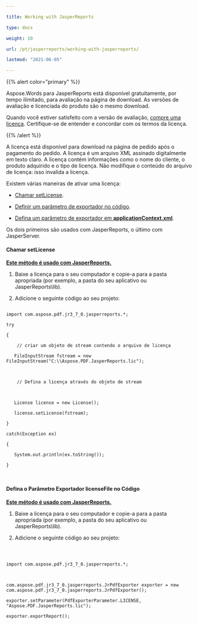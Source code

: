 ```yaml
---

title: Working with JasperReports

type: docs

weight: 10

url: /pt/jasperreports/working-with-jasperreports/

lastmod: "2021-06-05"

---
```


{{% alert color="primary" %}}

Aspose.Words para JasperReports está disponível gratuitamente, por tempo ilimitado, para avaliação na página de download. As versões de avaliação e licenciada do produto são o mesmo download.

Quando você estiver satisfeito com a versão de avaliação, [compre uma licença](http://www.aspose.com/purchase/default.aspx). Certifique-se de entender e concordar com os termos da licença.

{{% /alert %}}

A licença está disponível para download na página de pedido após o pagamento do pedido. A licença é um arquivo XML assinado digitalmente em texto claro. A licença contém informações como o nome do cliente, o produto adquirido e o tipo de licença. Não modifique o conteúdo do arquivo de licença: isso invalida a licença.

Existem várias maneiras de ativar uma licença:

- [Chamar setLicense](/pdf/pt/jasperreports/working-with-jasperreports/#call-setlicense).

- [Definir um parâmetro de exportador no código](/pdf/pt/jasperreports/working-with-jasperreports/#set-the-licensefile-exporter-parameter-in-the-code).

- [Defina um parâmetro de exportador em **applicationContext.xml**](/pdf/pt/jasperreports/working-with-jasperserver/).



Os dois primeiros são usados com JasperReports, o último com JasperServer.

#### **Chamar setLicense**

<ins> **Este método é usado com JasperReports.**



1. Baixe a licença para o seu computador e copie-a para a pasta apropriada (por exemplo, a pasta do seu aplicativo ou JasperReports\lib).

2. Adicione o seguinte código ao seu projeto:



```

import com.aspose.pdf.jr3_7_0.jasperreports.*;

try

{ 

    // criar um objeto de stream contendo o arquivo de licença

   FileInputStream fstream = new FileInputStream("C:\\Aspose.PDF.JasperReports.lic");  



    // Defina a licença através do objeto de stream

 

   License license = new License();

   license.setLicense(fstream);

}

catch(Exception ex)

{

   System.out.println(ex.toString());

}



```



#### **Defina o Parâmetro Exportador licenseFile no Código**



<ins> **Este método é usado com JasperReports.**



1. Baixe a licença para o seu computador e copie-a para a pasta apropriada (por exemplo, a pasta do seu aplicativo ou JasperReports\lib).

2. Adicione o seguinte código ao seu projeto:



```



import com.aspose.pdf.jr3_7_0.jasperreports.*;



com.aspose.pdf.jr3_7_0.jasperreports.JrPdfExporter exporter = new com.aspose.pdf.jr3_7_0.jasperreports.JrPdfExporter();

exporter.setParameter(PdfExporterParameter.LICENSE, "Aspose.PDF.JasperReports.lic");

exporter.exportReport();



```